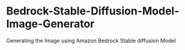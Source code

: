 # Bedrock-Stable-Diffusion-Model-Image-Generator
Generating the Image using Amazon Bedrock Stable diffusion Model
